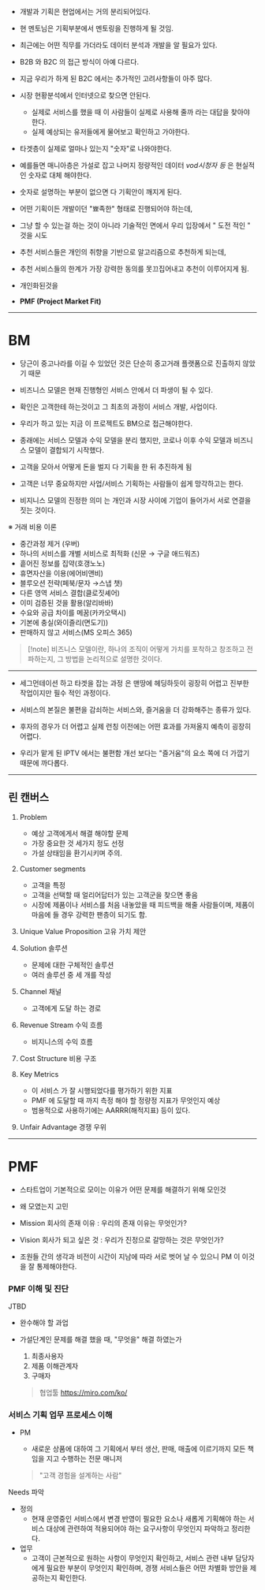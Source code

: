 


- 개발과 기획은 현업에서는 거의 분리되어있다.
- 현 멘토님은 기획부분에서 멘토링을 진행하게 될 것임.
- 최근에는 어떤 직무를 가더라도 데이터 분석과 개발을 알 필요가 있다.

- B2B 와 B2C 의 접근 방식이 아예 다르다.

- 지금 우리가 하게 된 B2C 에서는 추가적인 고려사항들이 아주 많다.


- 시장 현황분석에서 인터넷으로 찾으면 안된다.
	- 실제로 서비스를 했을 때 이 사람들이 실제로 사용해 줄까 라는 대답을 찾아야 한다.
	- 실제 예상되는 유저들에게 물어보고 확인하고 가야한다.

- 타겟층이 실제로 얼마나 있는지 "숫자"로 나와야한다.
- 예를들면 매니아층은 가설로 잡고 나머지 정량적인 데이터 *vod시청자 등* 은 현실적인 숫자로 대체 해야한다.

- 숫자로 설명하는 부분이 없으면 다 기획안이 깨지게 된다.

- 어떤 기획이든 개발이던 "뾰족한" 형태로 진행되어야 하는데,

- 그냥 할 수 있는걸 하는 것이 아니라 기술적인 면에서 우리 입장에서 " 도전 적인 " 것을 시도

- 추천 서비스들은 개인의 취향을 기반으로 알고리즘으로 추천하게 되는데,
- 추천 서비스들의 한계가 가장 강력한 동의를 못끄집어내고 추천이 이루어지게 됨.

- 개인화된것을 

- **PMF (Project Market Fit)**

---

# BM

- 당근이 중고나라를 이길 수 있었던 것은 단순히 중고거래 플랫폼으로 진출하지 않았기 때문


- 비즈니스 모델은 현재 진행형인 서비스 안에서 더 파생이 될 수 있다.

- 확인은 고객한테 하는것이고 그 최초의 과정이 서비스 개발, 사업이다.


- 우리가 하고 있는 지금 이 프로젝트도  BM으로 접근해야한다.

- 종래에는 서비스 모델과 수익 모델을 분리 했지만, 코로나 이후 수익 모델과 비즈니스 모델이 결합되기 시작했다.

- 고객을 모아서 어떻게 돈을 벌지 다 기획을 한 뒤 추진하게 됨

- 고객은 너무 중요하지만 사업/서비스 기획하는 사람들이 쉽게 망각하고는 한다.

- 비지니스 모델의 진정한 의미 는 개인과 시장 사이에 기업이 들어가서 서로 연결을 짓는 것이다.

※ 거래 비용 이론

- 중간과정 제거 (우버)
- 하나의 서비스를 개별 서비스로 최적화 (신문 → 구글 애드워즈)
- 흩어진 정보를 집약(호갱노노)
- 휴면자산을 이용(에어비앤비)
- 블루오션 전략(페북/문자 →스냅 챗)
- 다른 영역 서비스 결합(클로짓셰어)
- 이미 검증된 것을 활용(알리바바)
- 수요와 공급 차이를 메꿈(카카오택시)
- 기본에 충실(와이즐리(면도기))
- 판매하지 않고 서비스(MS 오피스 365)

>[!note] 비즈니스 모델이란, 
>하나의 조직이 어떻게 가치를 포착하고 창조하고 전파하는지, 그 방법을 논리적으로 설명한 것이다.


---

- 세그먼테이션 하고 타겟을 잡는 과정 은 맨땅에 헤딩하듯이 굉장히 어렵고 진부한 작업이지만 필수 적인 과정이다.

- 서비스의 본질은 불편을 감쇠하는 서비스와, 즐거움을 더 강화해주는 종류가 있다.

- 후자의 경우가 더 어렵고 실제 런칭 이전에는 어떤 효과를 가져올지 예측이 굉장히 어렵다.

- 우리가 맡게 된 IPTV 에서는 불편함 개선 보다는 "즐거움"의 요소 쪽에 더 가깝기 때문에 까다롭다.



---

## 린 캔버스

1. Problem
	- 예상 고객에게서 해결 해야할 문제
	- 가장 중요한 것 세가지 정도 선정
	- 가설 상태임을 환기시키며 주의.

2. Customer segments
	- 고객을 특정
	- 고객을 선택할 때 얼리어답터가 있는 고객군을 찾으면 좋음
	- 시장에 제품이나 서비스를 처음 내놓았을 때 피드백을 해줄 사람들이며, 제품이 마음에 들 경우 강력한 팬층이 되기도 함.

3. Unique Value Proposition 고유 가치 제안

4. Solution 솔루션
	- 문제에 대한 구체적인 솔루션
	- 여러 솔루션 중 세 개를 작성

5. Channel 채널
	- 고객에게 도달 하는 경로

6. Revenue Stream 수익 흐름
	- 비지니스의 수익 흐름

7. Cost Structure 비용 구조

8. Key Metrics
	- 이 서비스 가 잘 시행되었다를 평가하기 위한 지표
	- PMF 에 도달할 때 까지 측정 해야 할 정량정 지표가 무엇인지 예상
	- 범용적으로 사용하기에는 AARRR(해적지표) 등이 있다.

9. Unfair Advantage 경쟁 우위

---

# PMF

- 스타트업이 기본적으로 모이는 이유가 어떤 문제를 해결하기 위해 모인것
- 왜 모였는지 고민
- Mission 회사의 존재 이유 : 우리의 존재 이유는 무엇인가?
- Vision 회사가 되고 싶은 것 : 우리가 진정으로 갈망하는 것은 무엇인가?

- 조원들 간의 생각과 비전이 시간이 지남에 따라 서로 벗어 날 수 있으니 PM 이 이것을 잘 통제해야한다.

### PMF 이해 및 진단

JTBD 
- 완수해야 할 과업
- 가설단계인 문제를 해결 했을 때, "무엇을" 해결 하였는가

	1. 최종사용자
	2. 제품 이해관계자
	3. 구매자


	> 협업툴
	> https://miro.com/ko/


### 서비스 기획 업무 프로세스 이해

- PM
	- 새로운 상품에 대하여 그 기획에서 부터 생산, 판매, 매출에 이르기까지 모든 책임을 지고 수행하는 전문 매니저

	> "고객 경험을 설계하는 사람"


Needs 파악

- 정의
	- 현재 운영중인 서비스에서 변경 반영이 필요한 요소나 새롭게 기획해야 하는 서비스 대상에 관련하여 적용되어야 하는 요구사항이 무엇인지 파악하고 정리한다.
- 업무 
	- 고객이 근본적으로 원하는 사항이 무엇인지 확인하고, 서비스 관련 내부 담당자에게 필요한 부분이 무엇인지 확인하며, 경쟁 서비스들은 어떤 차별화 방안을 제공하는지 확인한다.

